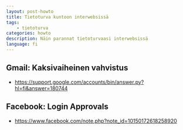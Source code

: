 ```yaml
---
layout: post-howto
title: Tietoturva kuntoon interwebsissä
tags:
    - tietoturva
categories: howto
description: Näin parannat tietoturvaasi interwebsissä
language: fi
---
```


## Gmail: Kaksivaiheinen vahvistus
 - https://support.google.com/accounts/bin/answer.py?hl=fi&answer=180744


## Facebook: Login Approvals
 - https://www.facebook.com/note.php?note_id=10150172618258920 
